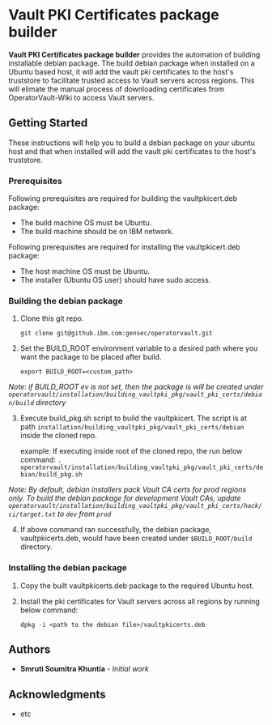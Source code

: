# Vault PKI Certificates package builder

**Vault PKI Certificates package builder** provides the automation of building installable debian package. The build debian package when installed on a Ubuntu based host, it will add the vault pki certificates to the host's truststore to facilitate trusted access to Vault servers across regions. This will elimate the manual process of downloading certificates from OperatorVault-Wiki to access Vault servers.

## Getting Started

These instructions will help you to build a debian package on your ubuntu host and that when installed will add the vault pki certificates to the host's truststore.

### Prerequisites

Following prerequisites are required for building the vaultpkicert.deb package:

* The build machine OS must be Ubuntu.
* The build machine should be on IBM network.

Following prerequisites are required for installing the vaultpkicert.deb package:

* The host machine OS must be Ubuntu.
* The installer (Ubuntu OS user) should have sudo access.

### Building the debian package

1. Clone this git repo.

    `git clone git@github.ibm.com:gensec/operatorvault.git`

2. Set the BUILD_ROOT environment variable to a desired path where you want the package to be placed after build.

    `export BUILD_ROOT=<custom_path>`

*Note: if BUILD_ROOT ev is not set, then the package is will be created under `operatorvault/installation/building_vaultpki_pkg/vault_pki_certs/debian/build` directory*

3. Execute build_pkg.sh script to build the vaultpkicert. The script is at path `installation/building_vaultpki_pkg/vault_pki_certs/debian` inside the cloned repo.

    example: If executing inside root of the cloned repo, the run below command:
    `. operatorvault/installation/building_vaultpki_pkg/vault_pki_certs/debian/build_pkg.sh`

*Note: By default, debian installers pack Vault CA certs for prod regions only. To build the debian package for development Vault CAs, update
`operatorvault/installation/building_vaultpki_pkg/vault_pki_certs/hack/ci/target.txt` to `dev` from `prod`*

4. If above command ran successfully, the debian package, vaultpkicerts.deb, would have been created under `$BUILD_ROOT/build` directory.

### Installing the debian package

1. Copy the built vaultpkicerts.deb package to the required Ubuntu host.
2. Install the pki certificates for Vault servers across all regions by running below command:

    `dpkg -i <path to the debian file>/vaultpkicerts.deb`



## Authors

* **Smruti Soumitra Khuntia** - *Initial work*

## Acknowledgments

* etc

